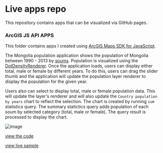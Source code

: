 # Live apps repo

This repository contains apps that can be visualized via GitHub pages.

### ArcGIS JS API APPS

This folder contains apps I created using [ ArcGIS Maps SDK for JavaScript](https://developers.arcgis.com/javascript/latest/).

The Mongolia population application shows the population of Mongolia between 1990 - 2013 by [soums](https://en.wikipedia.org/wiki/Districts_of_Mongolia). Population is visualized using the [DotDensityRenderer](https://developers.arcgis.com/javascript/latest/api-reference/esri-renderers-DotDensityRenderer.html). Once the application loads, users can display either total, male or female by different years. To do this, users can drag the slider thumb and the application will update the population layer renderer to display the population for the given year.

Users also can select to display total, male or female population data. This will update the layer's renderer and will also update the `Country population by years` chart to reflect the selection. The chart is created by running `sum` statistics query. The summary statictics query adds population of each soum by selected category (total, male or female). The query result is processed to display the chart.

![image](https://user-images.githubusercontent.com/106698838/213625666-243c4413-bbd8-44a8-bc01-61a7d17902e9.png)

[view the code](https://github.com/Anujin-Byambajav/live-apps/arcgis-js-api-apps/tree/main/mongolia-population)

[view live sample](https://anujin-byambajav.github.io/live-apps/arcgis-js-api-apps/mongolia-population/index.html)
